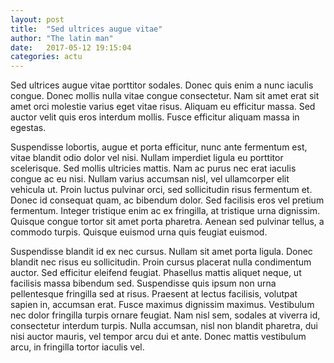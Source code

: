 ```yaml
---
layout: post
title:  "Sed ultrices augue vitae"
author: "The latin man"
date:   2017-05-12 19:15:04
categories: actu
---
```


Sed ultrices augue vitae porttitor sodales. Donec quis enim a nunc iaculis congue. Donec mollis nulla vitae congue consectetur. Nam sit amet erat sit amet orci molestie varius eget vitae risus. Aliquam eu efficitur massa. Sed auctor velit quis eros interdum mollis. Fusce efficitur aliquam massa in egestas.

Suspendisse lobortis, augue et porta efficitur, nunc ante fermentum est, vitae blandit odio dolor vel nisi. Nullam imperdiet ligula eu porttitor scelerisque. Sed mollis ultricies mattis. Nam ac purus nec erat iaculis congue ac eu nisi. Nullam varius accumsan nisl, vel ullamcorper elit vehicula ut. Proin luctus pulvinar orci, sed sollicitudin risus fermentum et. Donec id consequat quam, ac bibendum dolor. Sed facilisis eros vel pretium fermentum. Integer tristique enim ac ex fringilla, at tristique urna dignissim. Quisque congue tortor sit amet porta pharetra. Aenean sed pulvinar tellus, a commodo turpis. Quisque euismod urna quis feugiat euismod.

Suspendisse blandit id ex nec cursus. Nullam sit amet porta ligula. Donec blandit nec risus eu sollicitudin. Proin cursus placerat nulla condimentum auctor. Sed efficitur eleifend feugiat. Phasellus mattis aliquet neque, ut facilisis massa bibendum sed. Suspendisse quis ipsum non urna pellentesque fringilla sed at risus. Praesent at lectus facilisis, volutpat sapien in, accumsan erat. Fusce maximus dignissim maximus. Vestibulum nec dolor fringilla turpis ornare feugiat. Nam nisl sem, sodales at viverra id, consectetur interdum turpis. Nulla accumsan, nisl non blandit pharetra, dui nisi auctor mauris, vel tempor arcu dui et ante. Donec mattis vestibulum arcu, in fringilla tortor iaculis vel.
